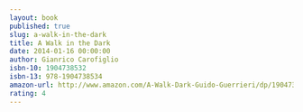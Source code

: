 ```yaml
---
layout: book
published: true
slug: a-walk-in-the-dark
title: A Walk in the Dark
date: 2014-01-16 00:00:00
author: Gianrico Carofiglio
isbn-10: 1904738532
isbn-13: 978-1904738534
amazon-url: http://www.amazon.com/A-Walk-Dark-Guido-Guerrieri/dp/1904738532
rating: 4
---
```


